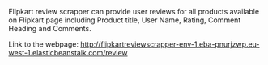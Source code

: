 Flipkart review scrapper can provide user reviews for all products available on Flipkart page including Product title, User Name, Rating, Comment Heading and Comments.

Link to the webpage: http://flipkartreviewscrapper-env-1.eba-pnurjzwp.eu-west-1.elasticbeanstalk.com/review

